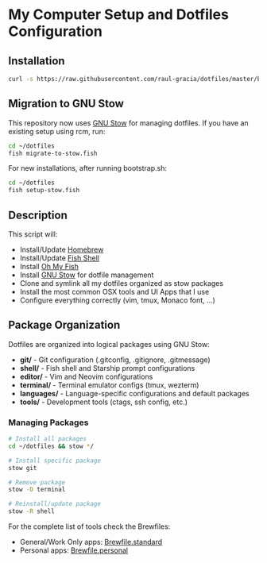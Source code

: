 # My Computer Setup and Dotfiles Configuration

## Installation

```bash
curl -s https://raw.githubusercontent.com/raul-gracia/dotfiles/master/bootstrap.sh | bash
```

## Migration to GNU Stow

This repository now uses [GNU Stow](https://www.gnu.org/software/stow/) for managing dotfiles. If you have an existing setup using rcm, run:

```bash
cd ~/dotfiles
fish migrate-to-stow.fish
```

For new installations, after running bootstrap.sh:

```bash
cd ~/dotfiles
fish setup-stow.fish
```

## Description

This script will:
* Install/Update [Homebrew](https://brew.sh)
* Install/Update [Fish Shell](https://fishshell.com)
* Install [Oh My Fish](https://github.com/oh-my-fish/oh-my-fish)
* Install [GNU Stow](https://www.gnu.org/software/stow/) for dotfile management
* Clone and symlink all my dotfiles organized as stow packages
* Install the most common OSX tools and UI Apps that I use
* Configure everything correctly (vim, tmux, Monaco font, ...)

## Package Organization

Dotfiles are organized into logical packages using GNU Stow:

- **git/** - Git configuration (.gitconfig, .gitignore, .gitmessage)
- **shell/** - Fish shell and Starship prompt configurations  
- **editor/** - Vim and Neovim configurations
- **terminal/** - Terminal emulator configs (tmux, wezterm)
- **languages/** - Language-specific configurations and default packages
- **tools/** - Development tools (ctags, ssh config, etc.)

### Managing Packages

```bash
# Install all packages
cd ~/dotfiles && stow */

# Install specific package
stow git

# Remove package
stow -D terminal

# Reinstall/update package
stow -R shell
```

For the complete list of tools check the Brewfiles:
- General/Work Only apps: [Brewfile.standard](Brewfile.standard)
- Personal apps: [Brewfile.personal](Brewfile.personal)
